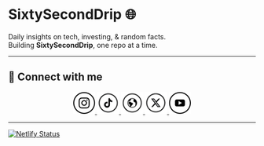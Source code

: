 # SixtySecondDrip 🌐

Daily insights on tech, investing, & random facts.  
Building **SixtySecondDrip**, one repo at a time.

---

## 🌟 Connect with me

<p align="center">
  <a href="https://instagram.com/sixtyseconddrip" target="_blank">
    <img src="icons/instagram-ssd.png" alt="Instagram" width="45" height="45">
  </a>
  <a href="https://tiktok.com/@sixtyseconddrip" target="_blank">
    <img src="icons/tiktok-ssd.png" alt="TikTok" width="45" height="45">
  </a>
  <a href="https://sixtyseconddrip.com" target="_blank">
    <img src="icons/www-ssd.png" alt="Website" width="45" height="45">
  </a>
  <a href="https://x.com/sixtyseconddrip" target="_blank">
    <img src="icons/x-ssd.png" alt="X" width="45" height="45">
  </a>
  <a href="https://youtube.com/@sixtyseconddrip" target="_blank">
    <img src="icons/youtube-ssd.png" alt="YouTube" width="45" height="45">
  </a>
</p>

---

[![Netlify Status](https://api.netlify.com/api/v1/badges/57bde7c0-e9a0-40b1-86be-bc1aebf06431/deploy-status)](https://app.netlify.com/sites/sixtyseconddrip/deploys)


<!--
**sixtyseconddrip/sixtyseconddrip** is a ✨ _special_ ✨ repository because its `README.md` (this file) appears on your GitHub profile.

Here are some ideas to get you started:

- 🔭 I’m currently working on ...
- 🌱 I’m currently learning ...
- 👯 I’m looking to collaborate on ...
- 🤔 I’m looking for help with ...
- 💬 Ask me about ...
- 📫 How to reach me: ...
- 😄 Pronouns: ...
- ⚡ Fun fact: ...

  - TO ADD LATER -
  <a href="mailto:youremail@example.com" target="_blank" rel="noopener">
    <img src="icons/email-ssd.png" alt="Email" width="40" />
  </a>

-->
